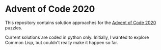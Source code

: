 # Advent of Code 2020

This repository contains solution approaches for the [Advent of Code 2020](https://adventofcode.com/) puzzles.

Current solutions are coded in python only. Initially, I wanted to explore Common Lisp, but couldn't really make it happen so far.